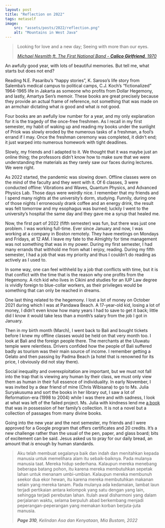 ```yaml
---
layout: post
title: "Reflection on 2022"
tags: metaself
image:
    src: "assets/posts/2022/reflection.png"
    alt: "Mountains in West Java"
---
```


> Looking for love and a new day; Seeing with more than our eyes.
> 
> 
> 
> [_Michael Nesmith ft. The First National Band - **Calico Girlfriend**, 1970_](https://www.youtube.com/watch?v=GLDs1u2cQ1Q)

An awfully good year, with lots of beautiful memories. But tell me, what starts but does not end?

Reading N.E. Pasaribu’s “happy stories”, K. Saroso’s life story from Salemba’s medical campus to political camps, C.J. Koch’s “fictionalized” 1964-1965 life in Jakarta as someone who profits from Dollar Hegemony, and lastly, Amartya Sen’s memoir. These books are great precisely because they provide an actual frame of reference, not something that was made on an armchair dictating what _is_ good and what _is_ not good.

Four books are an awfully low number for a year, and my only explanation for it is the tragedy of the once-free freshmen. As I recall in my first semester, my habit of waking up and reading my books under the sunlight of Priok was slowly eroded by the numerous tasks of a freshman, a fool’s errand if I may. Once the freshman ceremony was completed, it didn’t end; it just warped into numerous homework with tight deadlines.

Slowly, my friends and I adapted to it. We thought that it was maybe just an online thing; the professors didn’t know how to make sure that we were understanding the materials as they rarely saw our faces during lectures. We were right.

As 2022 started, the pandemic was slowing down. Offline classes were on the mind of the faculty and they went with it. Of 6 classes, 3 were conducted offline: Vibrations and Waves, Quantum Physics, and Advanced Physics Lab. Those days were weirdly nice. I remember that my friends and I spend many nights at the university’s dorm, studying. Funnily, during one of those nights I erroneously drank coffee and an energy drink, the result was felt tomorrow and my esophagus was burned; luckily I went to the university’s hospital the same day and they gave me a syrup that healed me.

Now, the first part of 2022 (fifth semester) was fun, but there was just one problem. I was working full-time. Ever since January and now, I was working at a company in Boston remotely. They have meetings on Mondays and Fridays, at 12 AM. I leave my fate to the Almighty for time management was not something that was in my power. During my first semester, I had many errands that withhold me from what I enjoy, reading. During my fifth semester, I had a job that was my priority and thus I couldn’t do reading as actively as I used to.

In some way, one can feel withheld by a job that conflicts with time, but it is that conflict with the time that is the reason why one profits from the Hegemony. A rich kid who lives in Cikini and studies for an IUP Law degree is vividly foreign to blue-collar workers, as their privileges would be something that can only be reached in dreams. 

One last thing related to the hegemony. I lost a lot of money on October 2021 during which I was at Pandawa Beach. A 17-year-old kid, losing a lot of money, I didn’t even know how many years I had to save to get it back; little did I know it would take less than a month’s salary from the job I got in January. 


Then in my birth month (March), I went back to Bali and bought tickets before I knew my offline classes would be held on that very month too. I look at Bali and the foreign people there. The merchants at the Uluwatu temple were relentless. Drivers confided how the people of Bali suffered badly as tourism was their main source of income. I remember getting a Gelato and then passing by Padma Beach (a hotel that is renowned for its price, I obviously did not stay there). 

Social inequality and overexploitation are important, but we must not fall into the trap that is viewing any human by their class, we must only view them as human in their full essence of individuality. In early November, I was invited by a dear friend of mine (Chris Wibisana) to go to Ms. Julia Suryakusuma and sort the books in her library out, I saw a lot of Reformation-era (1998 to 2004) while I was there and with sadness, I look at what was left of the failed project. Ms. Julia with kindness lend me [a book](https://www.goodreads.com/book/show/5254387-the-bible-of-the-world) that was in possession of her family’s collection. It is not a novel but a collection of passages from many divine books.

Going into the new year and the next semester, my friends and I were approved for a Google program that offers certificates and 20 credits. It’s a new challenge rather than the usual of the pen, paper, and glass board; bits of excitement can be said. Jesus asked us to pray for our daily bread, an amount that _is_ enough by human standards.

> Aku telah membuat segalanya baik dan indah dan menitahkan kepada manusia untuk memelihara alam itu sebaik-baiknya. Pada mulanya manusia taat. Mereka hidup sederhana. Kalaupun mereka menebang beberapa batang pohon, itu karena mereka membutuhkan sepetak lahan untuk menanam umbi-umbian. Kalaupun mereka membunuh seekor dua ekor hewan, itu karena mereka membutuhkan makanan selain yang mereka tanam. Pada mulanya ada kedamaian, lambat laun terjadi pertikaian antara kelompok yang satu dengan yang lain, sehingga terjadi perebutan lahan. Itulah awal disharmoni yang dalam perjalanan waktu, selama berpuluh abad berkembang menjadi peperangan-peperangan yang memakan korban berjuta-juta manusia.
>
>
>
>_**Page 310**, Kelindan Asa dan Kenyataan, Mia Bustam, 2022_
